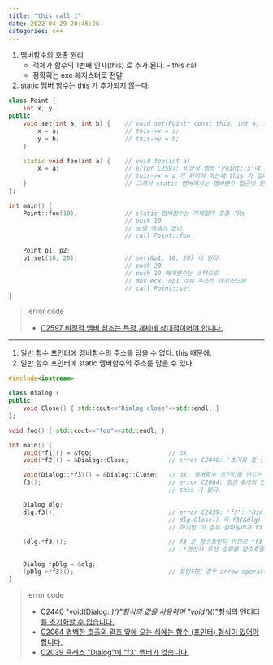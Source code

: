 ```yaml
---
title: "this call 1"
date: 2022-04-29 20:46:25
categories: c++
---
```

1. 멤버함수의 호출 원리
   - 객체가 함수의 1번째 인자(this) 로 추가 된다. - this call
   - 정확히는 exc 레지스터로 전달
2. static 멤버 함수는 this 가 추가되지 않는다.
```cpp
class Point {
    int x, y;
public:
    void set(int a, int b) {    // void set(Point* const this, int a, int b)
        x = a;                  // this->x = a;
        y = b;                  // this->y = b;
    }

    static void foo(int a) {    // void foo(int a)
        x = a;                  // error C2597: 비정적 멤버 'Point::x'에 대한 참조가 잘못되었습니다.
                                // this->x = a 가 되어야 하는데 this 가 없다.
    }                           // 그래서 static 멤버에서는 멤버변수 접근이 안된다.
};

int main() {
    Point::foo(10);             // static 멤버함수는 객체없이 호출 가능
                                // push 10
                                // 보낼 객체가 없다.
                                // call Point::foo

    Point p1, p2;
    p1.set(10, 20);             // set(&p1, 10, 20) 이 된다.
                                // push 20
                                // push 10 매개변수는 스택으로
                                // mov ecx, &p1 객체 주소는 레지스터에
                                // call Point::set
}
```
>error code
>- [C2597 비정적 멤버 참조는 특정 개체에 상대적이어야 합니다.](https://docs.microsoft.com/ko-kr/cpp/error-messages/compiler-errors-2/compiler-error-c2597)
---
1. 일반 함수 포인터에 멤버함수의 주소를 담을 수 없다. this 때문에.
2. 일반 함수 포인터에 static 멤버함수의 주소를 담을 수 있다.
```cpp
#include<iostream>

class Dialog {
public:
    void Close() { std::cout<<"Dialog close"<<std::endl; }
};

void foo() { std::cout<<"foo"<<std::endl; }

int main() {
    void(*f1)() = &foo;                     // ok.
    void(*f2)() = &Dialog::Close;           // error C2440: '초기화 중': 'void (__cdecl Dialog::* )(void)'에서 'void (__cdecl *)(void)'(으)로 변환할 수 없습니다.

    void(Dialog::*f3)() = &Dialog::Close;   // ok. 멤버함수 포인터를 만드는 법
    f3();                                   // error C2064: 항은 0개의 인수를 받아들이는 함수로 계산되지 않습니다.
                                            // this 가 없다.

    Dialog dlg;
    dlg.f3();                               // error C2039: 'f3': 'Dialog'의 멤버가 아닙니다.
                                            // dlg.Close() 즉 f3(&dlg)
                                            // 하지만 이 경우 컴파일러가 f3 이라는 멤버를 찾게되어 error

    (dlg.*f3)();                            // f3 은 함수포인터 이므로 *f3 하면 함수가 된다.
                                            // .*연산자 우선 순위를 함수호출() 보다 높여야 한다.

    Dialog *pDlg = &dlg;
    (pDlg->*f3)();                          // 포인터인 경우 arrow operator 로 호출할 수 있다.
}
```
>error code
>- [C2440 "void(Dialog::*)()"형식의 값을 사용하여 "void(*)()"형식의 엔터티를 초기화할 수 없습니다.](https://docs.microsoft.com/ko-kr/cpp/error-messages/compiler-errors-1/compiler-error-c2440)
>- [C2064 명백한 호출의 괄호 앞에 오는 식에는 함수 (포인터) 형식이 있어야 합니다.](https://docs.microsoft.com/ko-kr/cpp/error-messages/compiler-errors-1/compiler-error-c2064)
>- [C2039 클래스 "Dialog"에 "f3" 멤버가 없습니다.](https://docs.microsoft.com/ko-kr/cpp/error-messages/compiler-errors-1/compiler-error-c2039)